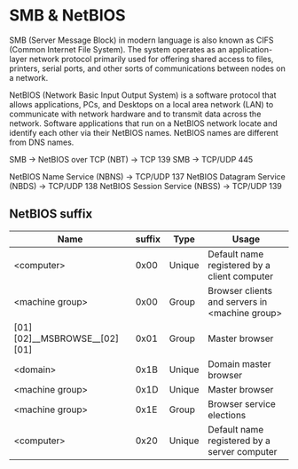 # SMB & NetBIOS
SMB (Server Message Block) in modern language is also known as CIFS (Common Internet File System). The system operates as an application-layer network protocol primarily used for offering shared access to files, printers, serial ports, and other sorts of communications between nodes on a network.

NetBIOS (Network Basic Input Output System) is a software protocol that allows applications, PCs, and Desktops on a local area network (LAN) to communicate with network hardware and to transmit data across the network. Software applications that run on a NetBIOS network locate and identify each other via their NetBIOS names. NetBIOS names are different from DNS names.

SMB -> NetBIOS over TCP (NBT) -> TCP 139
SMB -> TCP/UDP 445

NetBIOS Name Service (NBNS) -> TCP/UDP 137
NetBIOS Datagram Service (NBDS) -> TCP/UDP 138
NetBIOS Session Service (NBSS) -> TCP/UDP 139

## NetBIOS suffix
|Name|suffix|Type|Usage|
|-|-|-|-|
|\<computer>|0x00|Unique|Default name registered by a client computer|
|\<machine group>|0x00|Group|Browser clients and servers in \<machine group>|
|[01][02]\_\_MSBROWSE\_\_[02][01]|0x01|Group|Master browser|
|\<domain>|0x1B|Unique|Domain master browser|
|\<machine group>|0x1D|Unique|Master browser|
|\<machine group>|0x1E|Group|Browser service elections|
|\<computer>|0x20|Unique|Default name registered by a server computer|